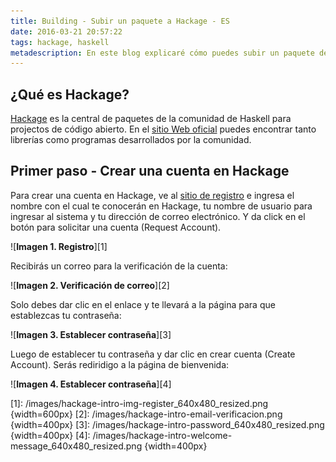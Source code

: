 ```yaml
---
title: Building - Subir un paquete a Hackage - ES
date: 2016-03-21 20:57:22
tags: hackage, haskell
metadescription: En este blog explicaré cómo puedes subir un paquete de un proyecto de Haskell a Hackage.
---
```


## ¿Qué es Hackage?

[Hackage][hackage] es la central de paquetes de la comunidad
de Haskell para projectos de código abierto. En el [sitio Web oficial][hackage]
puedes encontrar tanto librerías como programas desarrollados por la comunidad.

## Primer paso - Crear una cuenta en Hackage
Para crear una cuenta en Hackage, ve al [sitio de registro][hackage-register]
e ingresa el nombre con el cual te conocerán en Hackage, tu nombre de usuario
para ingresar al sistema y tu dirección de correo electrónico. Y da click en el
botón para solicitar una cuenta (Request Account).

![**Imagen 1. Registro**][1]

Recibirás un correo para la verificación de la cuenta:

![**Imagen 2. Verificación de correo**][2]

Solo debes dar clic en el enlace y te llevará a la página para que establezcas tu
contraseña:

![**Imagen 3. Establecer contraseña**][3]

Luego de establecer tu contraseña y dar clic en crear cuenta (Create Account). Serás
rediridigo a la página de bienvenida:

![**Imagen 4. Establecer contraseña**][4]

[hackage]: http://hackage.haskell.org/
[hackage-register]: http://hackage.haskell.org/users/register-request

[1]: /images/hackage-intro-img-register_640x480_resized.png {width=600px}
[2]: /images/hackage-intro-email-verificacion.png {width=400px}
[3]: /images/hackage-intro-password_640x480_resized.png {width=400px}
[4]: /images/hackage-intro-welcome-message_640x480_resized.png {width=400px}
